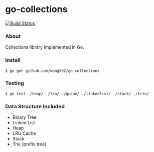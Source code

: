 # go-collections
[![Build Status](https://travis-ci.org/wang502/go-collections.svg?branch=master)](https://travis-ci.org/wang502/go-collections)

### About
Collections library implemented in Go.

### Install
```
$ go get github.com/wang502/go-collections
```

### Testing
```
$ go test ./heap/ ./lru/ ./queue/ ./linkedlist/ ./stack/ ./trie/
```

### Data Structure Included
- Binary Tree
- Linked List
- Heap
- LRU Cache
- Stack
- Trie (prefix tree)
